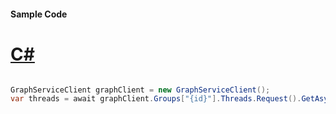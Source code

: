 #### Sample Code
# [C#](#tab/Csharp)

```C#

GraphServiceClient graphClient = new GraphServiceClient();
var threads = await graphClient.Groups["{id}"].Threads.Request().GetAsync();

```